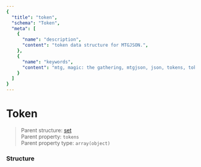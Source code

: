 ```yaml
---
{
  "title": "token",
  "schema": "Token",
  "meta": [
    {
      "name": "description",
      "content": "token data structure for MTGJSON.",
    },
    {
      "name": "keywords",
      "content": "mtg, magic: the gathering, mtgjson, json, tokens, token",
    }
  ]
}
---
```


# Token

> Parent structure: [set](../set)  
> Parent property: `tokens`  
> Parent property type: `array(object)`

### Structure

<GenerateTable/>
